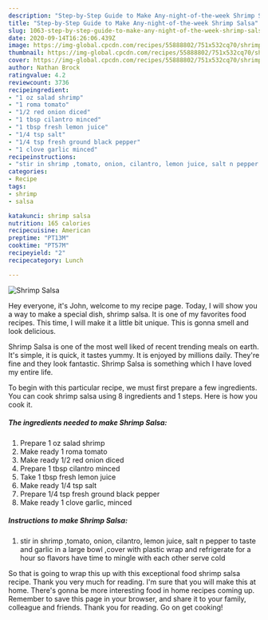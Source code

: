 ```yaml
---
description: "Step-by-Step Guide to Make Any-night-of-the-week Shrimp Salsa"
title: "Step-by-Step Guide to Make Any-night-of-the-week Shrimp Salsa"
slug: 1063-step-by-step-guide-to-make-any-night-of-the-week-shrimp-salsa
date: 2020-09-14T16:26:06.439Z
image: https://img-global.cpcdn.com/recipes/55888802/751x532cq70/shrimp-salsa-recipe-main-photo.jpg
thumbnail: https://img-global.cpcdn.com/recipes/55888802/751x532cq70/shrimp-salsa-recipe-main-photo.jpg
cover: https://img-global.cpcdn.com/recipes/55888802/751x532cq70/shrimp-salsa-recipe-main-photo.jpg
author: Nathan Brock
ratingvalue: 4.2
reviewcount: 3736
recipeingredient:
- "1 oz salad shrimp"
- "1 roma tomato"
- "1/2 red onion diced"
- "1 tbsp cilantro minced"
- "1 tbsp fresh lemon juice"
- "1/4 tsp salt"
- "1/4 tsp fresh ground black pepper"
- "1 clove garlic minced"
recipeinstructions:
- "stir in shrimp ,tomato, onion, cilantro, lemon juice, salt n pepper to taste and garlic in a large bowl ,cover with plastic wrap and refrigerate for a hour so flavors have time to mingle with each other serve cold"
categories:
- Recipe
tags:
- shrimp
- salsa

katakunci: shrimp salsa 
nutrition: 165 calories
recipecuisine: American
preptime: "PT13M"
cooktime: "PT57M"
recipeyield: "2"
recipecategory: Lunch

---
```



![Shrimp Salsa](https://img-global.cpcdn.com/recipes/55888802/751x532cq70/shrimp-salsa-recipe-main-photo.jpg)

Hey everyone, it's John, welcome to my recipe page. Today, I will show you a way to make a special dish, shrimp salsa. It is one of my favorites food recipes. This time, I will make it a little bit unique. This is gonna smell and look delicious.

Shrimp Salsa is one of the most well liked of recent trending meals on earth. It's simple, it is quick, it tastes yummy. It is enjoyed by millions daily. They're fine and they look fantastic. Shrimp Salsa is something which I have loved my entire life.




To begin with this particular recipe, we must first prepare a few ingredients. You can cook shrimp salsa using 8 ingredients and 1 steps. Here is how you cook it.

<!--inarticleads1-->

##### The ingredients needed to make Shrimp Salsa:

1. Prepare 1 oz salad shrimp
1. Make ready 1 roma tomato
1. Make ready 1/2 red onion diced
1. Prepare 1 tbsp cilantro minced
1. Take 1 tbsp fresh lemon juice
1. Make ready 1/4 tsp salt
1. Prepare 1/4 tsp fresh ground black pepper
1. Make ready 1 clove garlic, minced




<!--inarticleads2-->

##### Instructions to make Shrimp Salsa:

1. stir in shrimp ,tomato, onion, cilantro, lemon juice, salt n pepper to taste and garlic in a large bowl ,cover with plastic wrap and refrigerate for a hour so flavors have time to mingle with each other serve cold




So that is going to wrap this up with this exceptional food shrimp salsa recipe. Thank you very much for reading. I'm sure that you will make this at home. There's gonna be more interesting food in home recipes coming up. Remember to save this page in your browser, and share it to your family, colleague and friends. Thank you for reading. Go on get cooking!
